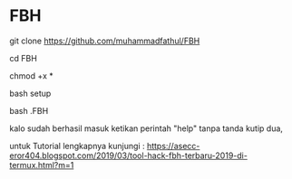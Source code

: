 # FBH

git clone https://github.com/muhammadfathul/FBH

cd FBH

chmod +x *

bash setup

bash .FBH

kalo sudah berhasil masuk ketikan perintah
"help" tanpa tanda kutip dua,

untuk Tutorial lengkapnya kunjungi :
https://asecc-eror404.blogspot.com/2019/03/tool-hack-fbh-terbaru-2019-di-termux.html?m=1
